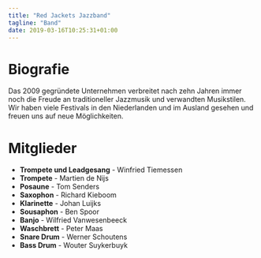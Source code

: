 ```yaml
---
title: "Red Jackets Jazzband"
tagline: "Band"
date: 2019-03-16T10:25:31+01:00
---
```


# Biografie
Das 2009 gegründete Unternehmen verbreitet nach zehn Jahren immer noch die Freude an traditioneller Jazzmusik und verwandten Musikstilen. Wir haben viele Festivals in den Niederlanden und im Ausland gesehen und freuen uns auf neue Möglichkeiten.

# Mitglieder
* **Trompete und Leadgesang** - Winfried Tiemessen
* **Trompete** - Martien de Nijs
* **Posaune** - Tom Senders
* **Saxophon** - Richard Kieboom
* **Klarinette** - Johan Luijks
* **Sousaphon** - Ben Spoor
* **Banjo** - Wilfried Vanwesenbeeck
* **Waschbrett** - Peter Maas
* **Snare Drum** - Werner Schoutens
* **Bass Drum** - Wouter Suykerbuyk
